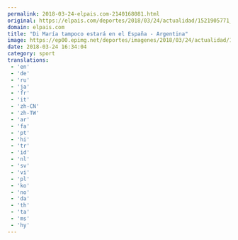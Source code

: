 ```yaml
---
permalink: 2018-03-24-elpais.com-2140168081.html
original: https://elpais.com/deportes/2018/03/24/actualidad/1521905771_803223.html#?ref=rss&format=simple&link=link
domain: elpais.com
title: "Di María tampoco estará en el España - Argentina"
image: https://ep00.epimg.net/deportes/imagenes/2018/03/24/actualidad/1521905771_803223_1521905896_rrss_normal.jpg
date: 2018-03-24 16:34:04
category: sport
translations: 
 - 'en'
 - 'de'
 - 'ru'
 - 'ja'
 - 'fr'
 - 'it'
 - 'zh-CN'
 - 'zh-TW'
 - 'ar'
 - 'fa'
 - 'pt'
 - 'hi'
 - 'tr'
 - 'id'
 - 'nl'
 - 'sv'
 - 'vi'
 - 'pl'
 - 'ko'
 - 'no'
 - 'da'
 - 'th'
 - 'ta'
 - 'ms'
 - 'hy'
---
```


